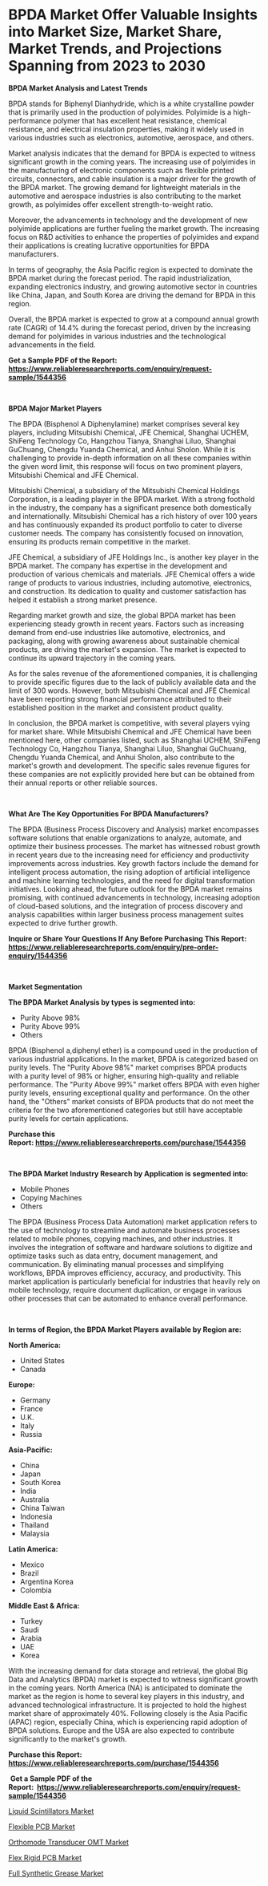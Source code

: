<p><h1>BPDA Market Offer Valuable Insights into Market Size, Market Share, Market Trends, and Projections Spanning from 2023 to 2030</h1></p><p><strong>BPDA Market Analysis and Latest Trends</strong></p>
<p><p>BPDA stands for Biphenyl Dianhydride, which is a white crystalline powder that is primarily used in the production of polyimides. Polyimide is a high-performance polymer that has excellent heat resistance, chemical resistance, and electrical insulation properties, making it widely used in various industries such as electronics, automotive, aerospace, and others.</p><p>Market analysis indicates that the demand for BPDA is expected to witness significant growth in the coming years. The increasing use of polyimides in the manufacturing of electronic components such as flexible printed circuits, connectors, and cable insulation is a major driver for the growth of the BPDA market. The growing demand for lightweight materials in the automotive and aerospace industries is also contributing to the market growth, as polyimides offer excellent strength-to-weight ratio.</p><p>Moreover, the advancements in technology and the development of new polyimide applications are further fueling the market growth. The increasing focus on R&D activities to enhance the properties of polyimides and expand their applications is creating lucrative opportunities for BPDA manufacturers.</p><p>In terms of geography, the Asia Pacific region is expected to dominate the BPDA market during the forecast period. The rapid industrialization, expanding electronics industry, and growing automotive sector in countries like China, Japan, and South Korea are driving the demand for BPDA in this region.</p><p>Overall, the BPDA market is expected to grow at a compound annual growth rate (CAGR) of 14.4% during the forecast period, driven by the increasing demand for polyimides in various industries and the technological advancements in the field.</p></p>
<p><strong>Get a Sample PDF of the Report:&nbsp; <a href="https://www.reliableresearchreports.com/enquiry/request-sample/1544356">https://www.reliableresearchreports.com/enquiry/request-sample/1544356</a></strong></p>
<p>&nbsp;</p>
<p><strong>BPDA Major Market Players</strong></p>
<p><p>The BPDA (Bisphenol A Diphenylamine) market comprises several key players, including Mitsubishi Chemical, JFE Chemical, Shanghai UCHEM, ShiFeng Technology Co, Hangzhou Tianya, Shanghai Liluo, Shanghai GuChuang, Chengdu Yuanda Chemical, and Anhui Sholon. While it is challenging to provide in-depth information on all these companies within the given word limit, this response will focus on two prominent players, Mitsubishi Chemical and JFE Chemical.</p><p>Mitsubishi Chemical, a subsidiary of the Mitsubishi Chemical Holdings Corporation, is a leading player in the BPDA market. With a strong foothold in the industry, the company has a significant presence both domestically and internationally. Mitsubishi Chemical has a rich history of over 100 years and has continuously expanded its product portfolio to cater to diverse customer needs. The company has consistently focused on innovation, ensuring its products remain competitive in the market.</p><p>JFE Chemical, a subsidiary of JFE Holdings Inc., is another key player in the BPDA market. The company has expertise in the development and production of various chemicals and materials. JFE Chemical offers a wide range of products to various industries, including automotive, electronics, and construction. Its dedication to quality and customer satisfaction has helped it establish a strong market presence.</p><p>Regarding market growth and size, the global BPDA market has been experiencing steady growth in recent years. Factors such as increasing demand from end-use industries like automotive, electronics, and packaging, along with growing awareness about sustainable chemical products, are driving the market's expansion. The market is expected to continue its upward trajectory in the coming years.</p><p>As for the sales revenue of the aforementioned companies, it is challenging to provide specific figures due to the lack of publicly available data and the limit of 300 words. However, both Mitsubishi Chemical and JFE Chemical have been reporting strong financial performance attributed to their established position in the market and consistent product quality.</p><p>In conclusion, the BPDA market is competitive, with several players vying for market share. While Mitsubishi Chemical and JFE Chemical have been mentioned here, other companies listed, such as Shanghai UCHEM, ShiFeng Technology Co, Hangzhou Tianya, Shanghai Liluo, Shanghai GuChuang, Chengdu Yuanda Chemical, and Anhui Sholon, also contribute to the market's growth and development. The specific sales revenue figures for these companies are not explicitly provided here but can be obtained from their annual reports or other reliable sources.</p></p>
<p>&nbsp;</p>
<p><strong>What Are The Key Opportunities For BPDA Manufacturers?</strong></p>
<p><p>The BPDA (Business Process Discovery and Analysis) market encompasses software solutions that enable organizations to analyze, automate, and optimize their business processes. The market has witnessed robust growth in recent years due to the increasing need for efficiency and productivity improvements across industries. Key growth factors include the demand for intelligent process automation, the rising adoption of artificial intelligence and machine learning technologies, and the need for digital transformation initiatives. Looking ahead, the future outlook for the BPDA market remains promising, with continued advancements in technology, increasing adoption of cloud-based solutions, and the integration of process discovery and analysis capabilities within larger business process management suites expected to drive further growth.</p></p>
<p><strong>Inquire or Share Your Questions If Any Before Purchasing This Report: <a href="https://www.reliableresearchreports.com/enquiry/pre-order-enquiry/1544356">https://www.reliableresearchreports.com/enquiry/pre-order-enquiry/1544356</a></strong></p>
<p>&nbsp;</p>
<p><strong>Market Segmentation</strong></p>
<p><strong>The BPDA Market Analysis by types is segmented into:</strong></p>
<p><ul><li>Purity Above 98%</li><li>Purity Above 99%</li><li>Others</li></ul></p>
<p><p>BPDA (Bisphenol a,diphenyl ether) is a compound used in the production of various industrial applications. In the market, BPDA is categorized based on purity levels. The "Purity Above 98%" market comprises BPDA products with a purity level of 98% or higher, ensuring high-quality and reliable performance. The "Purity Above 99%" market offers BPDA with even higher purity levels, ensuring exceptional quality and performance. On the other hand, the "Others" market consists of BPDA products that do not meet the criteria for the two aforementioned categories but still have acceptable purity levels for certain applications.</p></p>
<p><strong>Purchase this Report:&nbsp;<a href="https://www.reliableresearchreports.com/purchase/1544356">https://www.reliableresearchreports.com/purchase/1544356</a></strong></p>
<p>&nbsp;</p>
<p><strong>The BPDA Market Industry Research by Application is segmented into:</strong></p>
<p><ul><li>Mobile Phones</li><li>Copying Machines</li><li>Others</li></ul></p>
<p><p>The BPDA (Business Process Data Automation) market application refers to the use of technology to streamline and automate business processes related to mobile phones, copying machines, and other industries. It involves the integration of software and hardware solutions to digitize and optimize tasks such as data entry, document management, and communication. By eliminating manual processes and simplifying workflows, BPDA improves efficiency, accuracy, and productivity. This market application is particularly beneficial for industries that heavily rely on mobile technology, require document duplication, or engage in various other processes that can be automated to enhance overall performance.</p></p>
<p>&nbsp;</p>
<p><strong>In terms of Region, the BPDA Market Players available by Region are:</strong></p>
<p>
    <p> <strong> North America: </strong>
        <ul>
            <li>United States</li>
            <li>Canada</li>
        </ul>
        </p> 
    <p> <strong> Europe: </strong>
        <ul>
            <li>Germany</li>
            <li>France</li>
            <li>U.K.</li>
            <li>Italy</li>
            <li>Russia</li>
        </ul>
        </p> 
    <p> <strong> Asia-Pacific: </strong>
        <ul>
            <li>China</li>
            <li>Japan</li>
            <li>South Korea</li>
            <li>India</li>
            <li>Australia</li>
            <li>China Taiwan</li>
            <li>Indonesia</li>
            <li>Thailand</li>
            <li>Malaysia</li>
        </ul>
        </p> 
    <p> <strong> Latin America: </strong>
        <ul>
            <li>Mexico</li>
            <li>Brazil</li>
            <li>Argentina Korea</li>
            <li>Colombia</li>
        </ul>
        </p> 
    <p> <strong> Middle East & Africa: </strong>
        <ul>
            <li>Turkey</li>
            <li>Saudi</li>
            <li>Arabia</li>
            <li>UAE</li>
            <li>Korea</li>
        </ul>
    </p>
    </p>
<p><p>With the increasing demand for data storage and retrieval, the global Big Data and Analytics (BPDA) market is expected to witness significant growth in the coming years. North America (NA) is anticipated to dominate the market as the region is home to several key players in this industry, and advanced technological infrastructure. It is projected to hold the highest market share of approximately 40%. Following closely is the Asia Pacific (APAC) region, especially China, which is experiencing rapid adoption of BPDA solutions. Europe and the USA are also expected to contribute significantly to the market's growth.</p></p>
<p><strong>Purchase this Report: <a href="https://www.reliableresearchreports.com/purchase/1544356">https://www.reliableresearchreports.com/purchase/1544356</a></strong></p>
<p>&nbsp;<strong>Get a Sample PDF of the Report:&nbsp;&nbsp;<a href="https://www.reliableresearchreports.com/enquiry/request-sample/1544356">https://www.reliableresearchreports.com/enquiry/request-sample/1544356</a></strong></p>
<p><strong></strong></p>
<p><p><a href="https://github.com/luckyshygirl/Market-Research-Report-List-1/blob/main/liquid-scintillators-market.md">Liquid Scintillators Market</a></p><p><a href="https://medium.com/@altcoinartist/flexible-pcb-market-analysis-and-sze-forecasted-for-period-from-2023-to-2030-09864900b997">Flexible PCB Market</a></p><p><a href="https://medium.com/@blockchainbaron55/orthomode-transducer-omt-market-size-cagr-trends-2024-2030-8b735d8e26ee">Orthomode Transducer OMT Market</a></p><p><a href="https://medium.com/@miningmaster/flex-rigid-pcb-nbsp-market-focuses-on-market-share-size-and-projected-forecast-till-2030-5fa7876dfa27">Flex Rigid PCB Market</a></p><p><a href="https://github.com/gdfhhhj/Market-Research-Report-List-1/blob/main/full-synthetic-grease-market.md">Full Synthetic Grease Market</a></p></p>